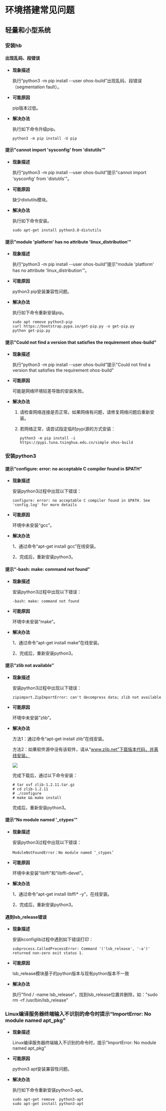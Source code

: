 # 环境搭建常见问题<a name="ZH-CN_TOPIC_0000001215650793"></a>


## 轻量和小型系统<a name="section1742119306399"></a>

### 安装hb<a name="section36351051193919"></a>

#### 出现乱码、段错误

- **现象描述**

  执行“python3 -m pip install --user ohos-build”出现乱码、段错误（segmentation fault）。


- **可能原因**

  pip版本过低。

- **解决办法**

  执行如下命令升级pip。

  ```
  python3 -m pip install -U pip
  ```


#### 提示"cannot import 'sysconfig' from 'distutils'"<a name="section48221013144011"></a>

- **现象描述**

  执行“python3 -m pip install --user ohos-build”提示"cannot import 'sysconfig' from 'distutils'"。


- **可能原因**

  缺少distutils模块。

- **解决办法**

  执行如下命令安装。

  ```
  sudo apt-get install python3.8-distutils
  ```


#### 提示"module 'platform' has no attribute 'linux\_distribution'"<a name="section10307193044111"></a>

- **现象描述**

  执行“python3 -m pip install --user ohos-build”提示"module 'platform' has no attribute 'linux\_distribution'"。


- **可能原因**

  python3 pip安装兼容性问题。

- **解决办法**

  执行如下命令重新安装pip。

  ```
  sudo apt remove python3-pip
  curl https://bootstrap.pypa.io/get-pip.py -o get-pip.py
  python get-pip.py
  ```


#### 提示"Could not find a version that satisfies the requirement ohos-build"<a name="section8692735427"></a>

- **现象描述**

  执行“python3 -m pip install --user ohos-build”提示"Could not find a version that satisfies the requirement ohos-build"


- **可能原因**

  可能是网络环境较差导致的安装失败。

- **解决办法**
  1. 请检查网络连接是否正常。如果网络有问题，请修复网络问题后重新安装。
  2. 若网络正常，请尝试指定临时pypi源的方式安装：

     ```
     python3 -m pip install -i https://pypi.tuna.tsinghua.edu.cn/simple ohos-build
     ```

### 安装python3

#### 提示“configure: error: no acceptable C compiler found in $PATH”<a name="section870082884217"></a>

- **现象描述**

  安装python3过程中出现以下错误：

  ```
  configure: error: no acceptable C compiler found in $PATH. See 'config.log' for more details
  ```

- **可能原因**

  环境中未安装“gcc”。

- **解决办法**

  1、通过命令“apt-get install gcc”在线安装。

  2、完成后，重新安装python3。


#### 提示“-bash: make: command not found”<a name="section198707170455"></a>

- **现象描述**

  安装python3过程中出现以下错误：

  ```
  -bash: make: command not found
  ```

- **可能原因**

  环境中未安装“make”。

- **解决办法**

  1、通过命令“apt-get install make”在线安装。

  2、完成后，重新安装python3。


#### 提示“zlib not available”<a name="section85401445204518"></a>

- **现象描述**

  安装python3过程中出现以下错误：

  ```
  zipimport.ZipImportError: can't decompress data; zlib not available
  ```

- **可能原因**

  环境中未安装“zlib”。

- **解决办法**

  方法1：通过命令“apt-get install zlib”在线安装。

  方法2：如果软件源中没有该软件，请从“www.zlib.net”下载版本代码，并离线安装。

  ![](figures/download-zlib.png)

  完成下载后，通过以下命令安装：

  ```
  # tar xvf zlib-1.2.11.tar.gz
  # cd zlib-1.2.11
  # ./configure
  # make && make install
  ```

  完成后，重新安装python3。


#### 提示“No module named '\_ctypes'”<a name="section12202694460"></a>

- **现象描述**

  安装python3过程中出现以下错误：

  ```
  ModuleNotFoundError：No module named ‘_ctypes’
  ```


- **可能原因**

  环境中未安装“libffi”和“libffi-devel”。


- **解决办法**

  1、通过命令“apt-get install libffi\* -y”，在线安装。

  2、完成后，重新安装python3。


#### 遇到lsb\_release错误<a name="section5803174135115"></a>

- **现象描述**

  安装kconfiglib过程中遇到如下错误打印：

  ```
  subprocess.CalledProcessError: Command '('lsb_release', '-a')' returned non-zero exit status 1.
  ```

- **可能原因**

  lsb\_release模块基于的python版本与现有python版本不一致

- **解决办法**

  执行"find / -name lsb\_release"，找到lsb\_release位置并删除，如："sudo rm -rf /usr/bin/lsb\_release"


### Linux编译服务器终端输入不识别的命令时提示“ImportError: No module named apt\_pkg”<a name="section510820516515"></a>

- **现象描述**

  Linux编译服务器终端输入不识别的命令时，提示"ImportError: No module named apt\_pkg"


- **可能原因**

  python3 apt安装兼容性问题。

- **解决办法**

  执行如下命令重新安装python3-apt。

  ```
  sudo apt-get remove  python3-apt
  sudo apt-get install python3-apt
  ```